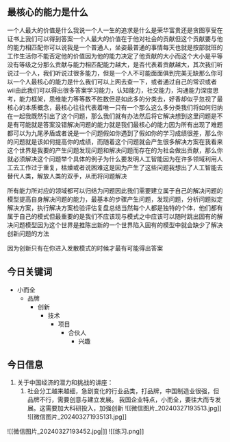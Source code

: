 ## 最核心的能力是什么
一个人最大的价值是什么我说一个人一生的追求是什么是荣华富贵还是贪图享受在证书上我们可以得到答案一个人最大的价值在于他对社会的贡献但这个贡献要与他的能力相匹配你可以说我是一个普通人，坐姿最普通的事情每天也就是按部就班的工作生活你不能否定他的价值因为他的能力决定了他贡献的大小而这个大小是平等没有等级之分那么贡献与能力相匹配能力越大，是否代表着贡献越大，其次我们听说过一个人，我们听说过很多能力，但是一个人不可能面面俱到完美无缺那么你可以一个人最核心的能力是什么我们可以上网去查一下，或者通过自己的常识或者wii由此我们可以得出很多答案学习能力，认知能力，社交能力，沟通能力深度思考，能力框架，思维能力等等数不胜数但是如此多的分类去，好香却似乎忽视了最核心的本质概念，最核心往往代表着唯一只有一个那么这么多分类我们将如何归纳在一起我既然引出了这个问题，那么我们就有办法然后将它解决想到这里问题是不是有可能就是答案没错解决问题的能力就是我们最核心的能力因为所有出现了难题都可以为九尾矛盾或者说是一个问题假如你遇到了假如你的学习成绩很差，那么你的问题就是该如何提高你的成绩，而随着这个问题就会产生很多解决方案在我看来这个世界是我要的产生问题发现问题和解决问题而存在的为社会做出贡献，那么你就必须解决这个问题举个具体的例子为什么要发明人工智能因为在许多领域利用人工去工作过于重复，枯燥或者说困难这是因为产生了这些问题我想出了人工智能去替代人类，解放人类的双手，从而将问题解决 

所有能力所对应的领域都可以归结为问题因此我们需要建立属于自己的解决问题的模型提高自身解决问题的能力，最基本的步骤产生问题，发现问题，分析问题拟定解决方案，执行解决方案检验评估复盘总结当然每个人都是独特的个体，他们都有属于自己的模式但最重要的是我们不应该现与模式之中应该可以随时跳出固有的解决问题模型因为这个世界是推陈出新的一个世界陷入固有的模型中就会缺少了解决创新问题的方法

因为创新只有在你进入发散模式的时候才最有可能得出答案


## 今日关键词
- 小而全
	- 品牌
		- 创新
			- 技术
				- 项目
					- 合伙人
						- 兴趣
## 今日信息
1. 关于中国经济的潜力和挑战的讲座：
	1. 社会分工越来越细，急剧变化的行业品类，打品牌，中国制造业很强，但品牌不行，需要创意与建立发展。
		我国企业特点，小而全，要往大而专发展。这需要加大科研投入，加强创新
		![[微信图片_20240327193513.jpg]]
		![[微信图片_202403271935131.jpg]]


![[微信图片_20240327193452.jpg|]]
![[练习.png]]